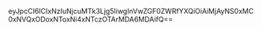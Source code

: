 eyJpcCI6ICIxNzIuNjcuMTk3Ljg5IiwgInVwZGF0ZWRfYXQiOiAiMjAyNS0xMC0xNVQxODoxNToxNi4xNTczOTArMDA6MDAifQ==
